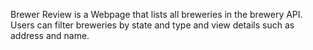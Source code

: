 Brewer Review is a Webpage that lists all breweries in the brewery API. Users can filter breweries by state and type and view details such as address and name.